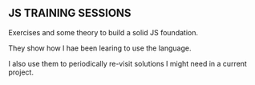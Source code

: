 ## JS TRAINING SESSIONS

Exercises and some theory to build a solid JS foundation.

They show how I hae been learing to use the language.

I also use them to periodically re-visit solutions I might need in a current project.
